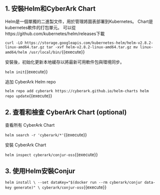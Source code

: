 

## 1. 安裝Helm和CyberArk Chart

Helm是一個單獨的二進製文件，用於管理將圖表部署到Kubernetes。 Chart是kubernetes軟件的打包單元。 可以從https://github.com/kubernetes/helm/releases下載

`curl -LO https://storage.googleapis.com/kubernetes-helm/helm-v2.8.2-linux-amd64.tar.gz
tar -xvf helm-v2.8.2-linux-amd64.tar.gz
mv linux-amd64/helm /usr/local/bin/`{{execute}}

安裝後，初始化更新本地緩存以將最新可用軟件包與環境同步。

`helm init`{{execute}}

追加 CyberArk Helm repo

`helm repo add cyberark https://cyberark.github.io/helm-charts
helm repo update`{{execute}}

## 2. 查看和檢查 CyberArk Chart (optional)

查看所有 CyberArk Chart

`helm search -r 'cyberark/*'`{{execute}}

安裝 CyberArk Chart

`helm inspect cyberark/conjur-oss`{{execute}}

## 3. 使用Helm安裝Conjur

`helm install \
  --set dataKey="$(docker run --rm cyberark/conjur data-key generate)" \
  cyberark/conjur-oss`{{execute}}
  
  
